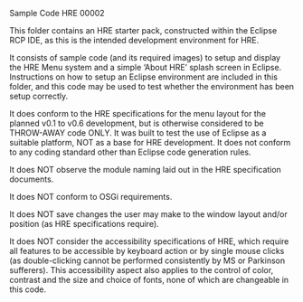 Sample Code HRE 00002

This folder contains an HRE starter pack, constructed within the Eclipse RCP IDE, as this is the intended development environment for HRE.

It consists of sample code (and its required images) to setup and display the HRE Menu system and a simple ‘About HRE’ splash screen in Eclipse. Instructions on how to setup an Eclipse environment are included in this folder, and this code may be used to test whether the environment has been setup correctly.

It does conform to the HRE specifications for the menu layout for the planned v0.1 to v0.6 development, but is otherwise considered to be THROW-AWAY code ONLY. It was built to test the use of Eclipse as a suitable platform, NOT as a base for HRE development. It does not conform to any coding standard other than Eclipse code generation rules.

It does NOT observe the module naming laid out in the HRE specification documents.

It does NOT conform to OSGi requirements.

It does NOT save changes the user may make to the window layout and/or position (as HRE specifications require).

It does NOT consider the accessibility specifications of HRE, which require all features to be accessible by keyboard action or by single mouse clicks (as double-clicking cannot be performed consistently by MS or Parkinson sufferers). This accessibility aspect also applies to the control of color, contrast and the size and choice of fonts, none of which are changeable in this code.
